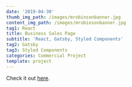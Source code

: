 ```yaml
---
date: '2019-04-30'
thumb_img_path: /images/mrobinsonbanner.jpg
content_img_path: /images/mrobinsonbanner.jpg
tag1: React
title: Business Sales Page
subtitle: 'React, Gatsby, Styled Components'
tag2: Gatsby
tag3: Styled Components
categories: Commercial Project
template: project
---
```


Check it out [here](https://mrobinsonwebdev.com).
